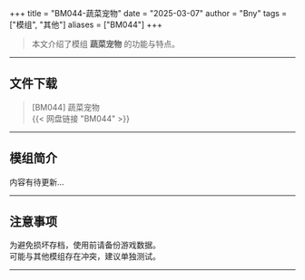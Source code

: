 +++
title = "BM044-蔬菜宠物"
date = "2025-03-07"
author = "Bny"
tags = ["模组", "其他"]
aliases = ["BM044"]
+++

> 本文介绍了模组 **蔬菜宠物** 的功能与特点。

---

## 文件下载

> [BM044] 蔬菜宠物  
{{< 网盘链接 "BM044" >}}  

---

## 模组简介

>  
内容有待更新...  

---

## 注意事项

>  
为避免损坏存档，使用前请备份游戏数据。  
可能与其他模组存在冲突，建议单独测试。  

---

